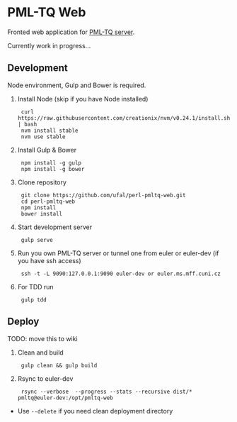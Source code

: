 # PML-TQ Web

Fronted web application for [PML-TQ server](https://github.com/ufal/perl-pmltq-server).

Currently work in progress...

## Development

Node environment, Gulp and Bower is required.

1. Install Node (skip if you have Node installed)

        curl https://raw.githubusercontent.com/creationix/nvm/v0.24.1/install.sh | bash
        nvm install stable
        nvm use stable

2. Install Gulp & Bower

        npm install -g gulp
        npm install -g bower

3. Clone repository

        git clone https://github.com/ufal/perl-pmltq-web.git
        cd perl-pmltq-web
        npm install
        bower install

4. Start development server

        gulp serve

5. Run you own PML-TQ server or tunnel one from euler or euler-dev (if you have ssh access)

        ssh -t -L 9090:127.0.0.1:9090 euler-dev or euler.ms.mff.cuni.cz

6. For TDD run

        gulp tdd

## Deploy

TODO: move this to wiki

1. Clean and build

        gulp clean && gulp build

2. Rsync to euler-dev

        rsync --verbose  --progress --stats --recursive dist/* pmltq@euler-dev:/opt/pmltq-web

  - Use `--delete` if you need clean deployment directory
